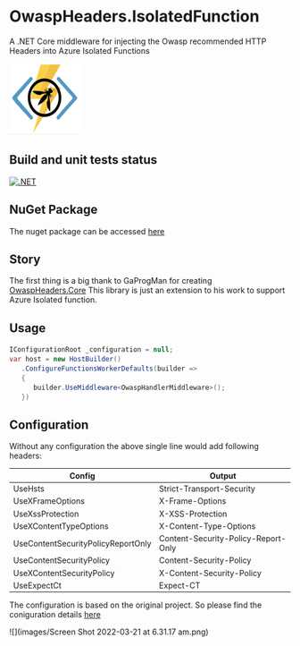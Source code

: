 # OwaspHeaders.IsolatedFunction
A .NET Core middleware for injecting the Owasp recommended HTTP Headers into Azure Isolated Functions

![](images/OwaspAzureFuncIcon.png)

## Build and unit tests status
[![.NET](https://github.com/mkokabi/OwaspHeaders.IsolatedFunction/actions/workflows/tests.yml/badge.svg)](https://github.com/mkokabi/OwaspHeaders.IsolatedFunction/actions/workflows/tests.yml)

## NuGet Package
The nuget package can be accessed [here](https://www.nuget.org/packages/OwaspHeaders.IsolatedFunction/1.1.0)

## Story
The first thing is a big thank to GaProgMan for creating [OwaspHeaders.Core](https://github.com/GaProgMan/OwaspHeaders.Core)
This library is just an extension to his work to support Azure Isolated 
function.

## Usage
```c#
IConfigurationRoot _configuration = null;
var host = new HostBuilder()
   .ConfigureFunctionsWorkerDefaults(builder =>
   {
      builder.UseMiddleware<OwaspHandlerMiddleware>();
   })
```

## Configuration
Without any configuration the above single line would add following headers:

| Config                              | Output                               |
|-------------------------------------|--------------------------------------|
| UseHsts                             | Strict-Transport-Security            |
| UseXFrameOptions                    | X-Frame-Options                      |
| UseXssProtection                    | X-XSS-Protection                     |
| UseXContentTypeOptions              | X-Content-Type-Options               |
| UseContentSecurityPolicyReportOnly  | Content-Security-Policy-Report-Only  |
| UseContentSecurityPolicy            | Content-Security-Policy              |
| UseXContentSecurityPolicy           | X-Content-Security-Policy            |
| UseExpectCt                         | Expect-CT                            |


The configuration is based on the original project. 
So please find the coniguration details [here](https://github.com/GaProgMan/OwaspHeaders.Core/blob/master/README.md#configuration)

![](images/Screen Shot 2022-03-21 at 6.31.17 am.png)
